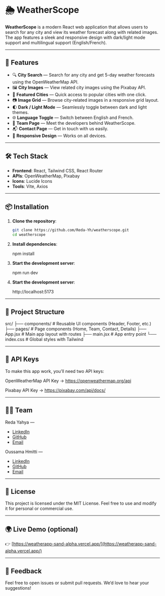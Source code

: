 # 🌦️ WeatherScope

**WeatherScope** is a modern React web application that allows users to search for any city and view its weather forecast along with related images. The app features a sleek and responsive design with dark/light mode support and multilingual support (English/French).

---

## 🚀 Features

- 🔍 **City Search** — Search for any city and get 5-day weather forecasts using the OpenWeatherMap API.
- 🖼️ **City Images** — View related city images using the Pixabay API.
- 🌇 **Featured Cities** — Quick access to popular cities with one click.
- 📷 **Image Grid** — Browse city-related images in a responsive grid layout.
- 🌓 **Dark / Light Mode** — Seamlessly toggle between dark and light themes.
- 🌐 **Language Toggle** — Switch between English and French.
- 👥 **Team Page** — Meet the developers behind WeatherScope.
- 📬 **Contact Page** — Get in touch with us easily.
- 📱 **Responsive Design** — Works on all devices.

---

## 🛠️ Tech Stack

- **Frontend**: React, Tailwind CSS, React Router
- **APIs**: OpenWeatherMap, Pixabay
- **Icons**: Lucide Icons
- **Tools**: Vite, Axios

---

## 📦 Installation

1. **Clone the repository**:

   ```bash
   git clone https://github.com/Reda-Yh/weatherscope.git
   cd weatherscope

2. **Install dependencies**:

   npm install

3. **Start the development server**:

   npm run dev

4. **Start the development server**:

    http://localhost:5173

---

## 📁 Project Structure

src/
├── components/           # Reusable UI components (Header, Footer, etc.)
├── pages/                # Page components (Home, Team, Contact, Details)
├── App.jsx               # Main app layout with routes
├── main.jsx              # App entry point
└── index.css             # Global styles with Tailwind

---

## 🔑 API Keys

To make this app work, you’ll need two API keys:

OpenWeatherMap API Key → https://openweathermap.org/api

Pixabay API Key → https://pixabay.com/api/docs/

---

## 👨‍💻 Team

Reda Yahya — 
- [LinkedIn](https://www.linkedin.com/in/reda-yahya-920976253/)
- [GitHub](https://github.com/Reda-Yh)
- [Email](mailto:redayahya@gmail.com)

Oussama Hmitti — 
- [LinkedIn](https://www.linkedin.com/in/oussama-hmitti-496429262/)
- [GitHub](https://github.com/OussamaHmitti)
- [Email](mailto:oussama.hmitti@e-polytechnique.ma)

---

## 📃 License

This project is licensed under the MIT License. Feel free to use and modify it for personal or commercial use.

---

## 🌍 Live Demo (optional)

👉 [https://weatherapp-sand-alpha.vercel.app/](https://weatherapp-sand-alpha.vercel.app/)

---

## 💬 Feedback
Feel free to open issues or submit pull requests. We’d love to hear your suggestions!
